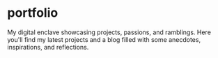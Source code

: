 # portfolio
My digital enclave showcasing projects, passions, and ramblings. Here you'll find my latest projects and a blog filled with some anecdotes, inspirations, and reflections.
